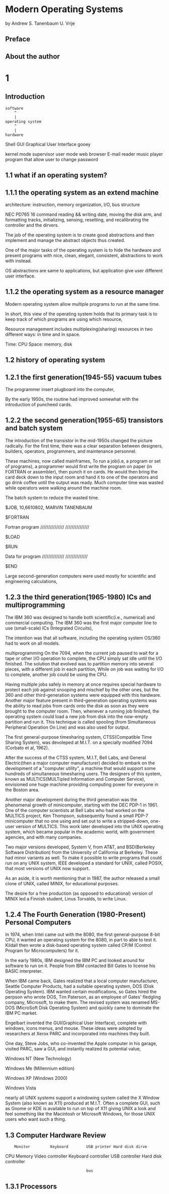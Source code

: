 # Modern Operating Systems

by	Andrew S. Tanenbaum
	U. Vrije

## Preface

## About the author

# 1
## Introduction

	software
		^
		|	
	operating system
		^
		|
	hardware

Shell
GUI Graphical User Interface gooey

kernel mode	supervisor
user mode	web browser E-mail reader music player
		program that allow user to change password


## 1.1 what if an operating system?

## 1.1.1 the operating system as an extend machine

architecture: instruction, memory organization, I/O, bus structure

NEC PD765
16 command
reading && writing date, moving the disk arm, and formatting tracks,
initializing, sensing, resetting, and recalibrating the controller and the dirvers.

The job of the operating system is to create good abstractions and then implement and manage the abstract objects
thus created.

One of the  major tasks of the operating system is to hide the hardware and present programs with nice, clean,
elegant, consistent, abstractions to work with instead.

OS abstractions are same to applications, but application give user different user interface.

## 1.1.2 the  operating system as a resource manager

Modern operating system allow multiple programs to run at the same time.

In short, this view of the operating system holds that its primary task is to keep track of which programs are 
using which resource,

Resource management includes multiplexing(sharing) resources in two different ways: in time and in space.

Time: CPU
Space: memory, disk

## 1.2 history of operating system

## 1.2.1 the first generation(1945-55) vacuum tubes

The programmer insert plugboard into the computer,

By the early 1950s, the routine had improved somewhat with the introduction of puncheed cards.

## 1.2.2 the second generation(1955-65) transistors and batch system

The introduction of the transistor in the mid-1950s changed the picture radically.
For the first time, there was a clear separation between designers, builders, operators, programmers, and 
maintenance personnel.

These machines, now called mainframes,
To run a job(i.e, a program or set of programs), a programmer would first write the program on paper (in
FORTRAN or assembler), then punch it on cards. He would then bring the card deck down to the input room and
hand it to one of the operators and go drink coffee until the output was ready.
Much computer time was wasted while operators were walking around the machine room.

The batch system to reduce the wasted time.

$JOB, 10,6610802, MARVIN TANENBAUM

$FORTRAN 

Fortran program
///////////////
///////////////

$LOAD

$RUN

Data for program
//////////////
//////////////

$END

Large second-generation computers were used mostly for scientific and engineering calculations,

## 1.2.3 the third generation(1965-1980) ICs and multiprogramming

The IBM 360 was designed to handle both scientific(i.e., numerical) and commercial computing.
The IBM 360 was the first major computer line to use (small-scale) ICs (Integrated Circuits),

The intention was that all software, including the operating system OS/360 had to work on all models.

multiprogramming
On the 7094, when the current job paused to wait for a tape or other I/O operation to complete, the CPU simply 
sat idle until the I/O finished.
The solution that evolved was to partition memory into several pieces, with a different job in each partition,
While on job was waiting for I/O to complete, another job could be using the CPU.

Having multiple jobs safely in memory at once requires special hardware to protect each job against snooping and 
mischief by the other ones, but the 360 and other third-generation systems were equipped with this hardware.
Another major feature present in third-generation operating systems was the ability to read jobs from cards onto 
the disk as soon as they were brought to the computer room.
Then, whenever a running job finished, the operating system could load a new job from disk into the now-empty
partition and run it. This technique is called spooling (from Simultaneous Peripheral Operation On Line) and was 
also used for output.

The first general-purpose timesharing system, CTSS(Compatible Time Sharing System), was devoleped at M.I.T. on a 
specially modified 7094 (Corbato et al, 1962).

After the success of the CTSS system, M.I.T, Bell Labs, and General Electric(then a major computer manufacturer) 
decided to embark on the development of a "computer utility", a machine that would support some hundreds of 
simultaneous timesharing users. The designers of this system, known as MULTICS(MULTipled Information and Computer
Service), envisioned one huge machine providing computing power for everyone in the Boston area.

Another major development during the third generation was the phenomenal growth of minicomputer, starting with the
DEC PDP-1 in 1961.
One of the computer scientists at Bell Labs who had worked on the MULTICS project, Ken Thompson, subsequently found
a small PDP-7 minicomputer that no one using and set out to write a stripped-down, one-user version of MULTICS. This
work later developed into the UNIX operating system, which became popular in the academic world, with government 
agencies, and with many companies.

Two major versions developed, System V, from AT&T, and BSD(Berkeley Software Distribution) from the University of
California at Berkeley. These had minor variants as well. 
To make it possible to write programs that could run on any UNIX system, IEEE developed a standard for UNIX, called
POSIX, that most versions of UNIX now support.

As an aside, it is worth mentioning that in 1987, the author released a small clone of UNIX, called MINIX, for 
educational purposes.

The desire for a free production (as opposed to educational) version of MINIX led a Finnish student, Linus Torvalds,
to write Linux.

## 1.2.4 The Fourth Generation (1980-Present) Personal Computers

In 1974, when Intel came out with the 8080, the first general-purpose 8-bit CPU, it wanted an operating system for 
the 8080, in part to able to test it. 
Kildall then wrote a disk-based operating system called CP/M (Control Program for Microcomputers) for it.

In the early 1980s, IBM designed the IBM PC and looked around for software to run on it.
People from IBM contacted Bill Gates to license his BASIC interpreter.

When IBM came back, Gates realized that a local computer manufacturer, Seattle Computer Products, had a suitable 
operating system, DOS (Disk Operating System). 
IBM wanted certain modifications, so Gates hired the perpson who wrote DOS, Tim Paterson, as an employee of Gates'
fledgling company, Microsoft, to make them. The revised system was renamed MS-DOS (MicroSoft Disk Operating System)
and quickly came to dominate the IBM PC market. 

Engelbart invented the GUI(Graphical User Interface), complete with windows, icons menus, and mouse. These ideas
were adopted by researchers at Xerox PARC and incorporated into machines they built.

One day, Steve Jobs, who co-invented the Apple computer in his garage, visited PARC, saw a GUI, and instantly 
realized its potential value,

Windows NT (New Technology)

Windows Me (Millennium edition)

Windows XP (Windows 2000)

Windows Vista

nearly all UNIX systems support a windowing system called the X Window System (also known as X11) produced at M.I.T.
Often a complete GUI, such as Gnome or KDE is available to run on top of X11 giving UNIX a look and feel something
like the Macintosh or Microsoft Windows, for those UNIX users who want such a thing.

## 1.3 Computer Hardware Review

		Monitor			Keyboard		USB printer	Hard disk dirve
CPU	Memory	Video controller	Keyboard controller	USB controller	Hard disk controller
										
										bus
## 1.3.1 Processors



